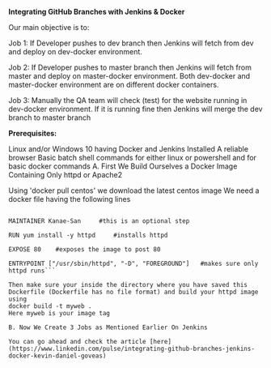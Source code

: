 **Integrating GitHub Branches with Jenkins & Docker**

Our main objective is to:

Job 1: If Developer pushes to dev branch then Jenkins will fetch from dev and deploy on dev-docker environment.

Job 2: If Developer pushes to master branch then Jenkins will fetch from master and deploy on master-docker environment. Both dev-docker and master-docker environment are on different docker containers.

Job 3: Manually the QA team will check (test) for the website running in dev-docker environment. If it is running fine then Jenkins will merge the dev branch to master branch

**Prerequisites:**

Linux and/or Windows 10 having Docker and Jenkins Installed
A reliable browser
Basic batch shell commands for either linux or powershell and for basic docker commands
A. First We Build Ourselves a Docker Image Containing Only httpd or Apache2

Using 'docker pull centos' we download the latest centos image
We need a docker file having the following lines

```FROM centos      #importing the image

MAINTAINER Kanae-San     #this is an optional step 

RUN yum install -y httpd     #installs httpd

EXPOSE 80    #exposes the image to post 80

ENTRYPOINT ["/usr/sbin/httpd", "-D", "FOREGROUND"]   #makes sure only httpd runs```

Then make sure your inside the directory where you have saved this Dockerfile (Dockerfile has no file format) and build your httpd image using
docker build -t myweb . 
Here myweb is your image tag

B. Now We Create 3 Jobs as Mentioned Earlier On Jenkins

You can go ahead and check the article [here](https://www.linkedin.com/pulse/integrating-github-branches-jenkins-docker-kevin-daniel-goveas)




